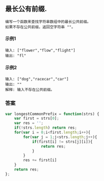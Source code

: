 ## 最长公有前缀.
    编写一个函数来查找字符串数组中的最长公共前缀。
    如果不存在公共前缀，返回空字符串 ""。
#### 示例1
    输入: ["flower","flow","flight"]
    输出: "fl"
#### 示例2
    输入: ["dog","racecar","car"]
    输出: ""
    解释: 输入不存在公共前缀。
### 答案 
```  javascript
var longestCommonPrefix = function(strs) {
    var first = strs[0];
    var res = '';
    if(!strs.length) return res;
    for(var i = 0;i<first.length;i++){
        for(var j = 1;j<strs.length;j++){
            if(first[i] != strs[j][i]){
                return res;
            }
        }
        res += first[i]
    }
    return res;
};
```
